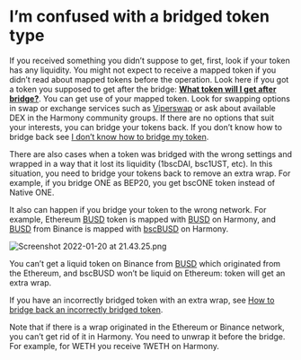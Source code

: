 # I’m confused with a bridged token type

If you received something you didn’t suppose to get, first, look if your token has any liquidity. You might not expect to receive a mapped token if you didn’t read about mapped tokens before the operation. Look here if you got a token you supposed to get after the bridge: [**What token will I get after bridge?**](what-token-will-i-get-after-bridge.md). You can get use of your mapped token. Look for swapping options in swap or exchange services such as [Viperswap](https://viperswap.one/#/swap) or ask about available DEX in the Harmony community groups. If there are no options that suit your interests, you can bridge your tokens back. If you don’t know how to bridge back see [I don’t know how to bridge my token](i-dont-know-how-to-bridge-my-token.md).

There are also cases when a token was bridged with the wrong settings and wrapped in a way that it lost its liquidity (1bscDAI, bsc1UST, etc). In this situation, you need to bridge your tokens back to remove an extra wrap. For example, if you bridge ONE as BEP20, you get bscONE token instead of Native ONE.

It also can happen if you bridge your token to the wrong network. For example, Ethereum [BUSD](https://etherscan.io/token/0x4fabb145d64652a948d72533023f6e7a623c7c53) token is mapped with [BUSD](https://explorer.harmony.one/address/0xE176EBE47d621b984a73036B9DA5d834411ef734?activeTab=3) on Harmony, and [BUSD](https://bscscan.com/token/0xe9e7CEA3DedcA5984780Bafc599bD69ADd087D56) from Binance is mapped with [bscBUSD](https://explorer.harmony.one/address/0x0aB43550A6915F9f67d0c454C2E90385E6497EaA?activeTab=3) on Harmony.

![Screenshot 2022-01-20 at 21.43.25.png](../../../../.gitbook/assets/Screenshot\_2022-01-20\_at\_21.43.25.png)

You can’t get a liquid token on Binance from [BUSD](https://explorer.harmony.one/address/0xE176EBE47d621b984a73036B9DA5d834411ef734?activeTab=3) which originated from the Ethereum, and bscBUSD won’t be liquid on Ethereum: token will get an extra wrap.

If you have an incorrectly bridged token with an extra wrap, see [How to bridge back an incorrectly bridged token](how-to-bridge-back-an-incorrectly-bridged-token.md).

Note that if there is a wrap originated in the Ethereum or Binance network, you can’t get rid of it in Harmony. You need to unwrap it before the bridge. For example, for WETH you receive 1WETH on Harmony.
